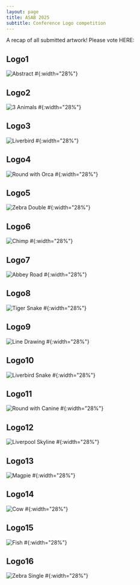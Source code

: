 ```yaml
---
layout: page
title: ASAB 2025
subtitle: Conference Logo competition
---
```


A recap of all submitted artwork!
Please vote HERE: 

## Logo1 
  
![Abstract](img/Slide1.jpeg) #{:width="28%"} 


## Logo2
  
![3 Animals](img/Slide2.jpeg) #{:width="28%"} 


## Logo3
  
![Liverbird](img/Slide3.jpeg) #{:width="28%"} 

## Logo4
  
![Round with Orca](img/Slide4.jpeg) #{:width="28%"} 

## Logo5
  
![Zebra Double](img/Slide5.jpeg) #{:width="28%"} 


## Logo6
  
![Chimp](img/Slide6.jpeg) #{:width="28%"}

## Logo7
  
![Abbey Road](img/Slide7.jpeg) #{:width="28%"}

## Logo8
  
![Tiger Snake](img/Slide8.jpeg) #{:width="28%"}

## Logo9
  
![Line Drawing](img/Slide9.jpeg) #{:width="28%"}

## Logo10
  
![Liverbird Snake](img/Slide10.jpeg) #{:width="28%"}

## Logo11
  
![Round with Canine](img/Slide11.jpeg) #{:width="28%"}

## Logo12
  
![Liverpool Skyline](img/Slide12.jpeg) #{:width="28%"}

## Logo13
  
![Magpie](img/Slide13.jpeg) #{:width="28%"}

## Logo14
  
![Cow](img/Slide14.jpeg) #{:width="28%"}

## Logo15
  
![Fish](img/Slide15.jpeg) #{:width="28%"}

## Logo16
  
![Zebra Single](img/Slide16.jpeg) #{:width="28%"}


